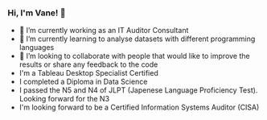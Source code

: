 ### Hi, I'm Vane! 👋

- 🔭 I’m currently working as an IT Auditor Consultant
- 🌱 I’m currently learning to analyse datasets with different programming languages
- 👯 I’m looking to collaborate with people that would like to improve the results or share any feedback to the code
- I'm a Tableau Desktop Specialist Certified
- I completed a Diploma in Data Science
- I passed the N5 and N4 of JLPT (Japenese Language Proficiency Test). Looking forward for the N3
- I'm looking forward to be a Certified Information Systems Auditor (CISA)
